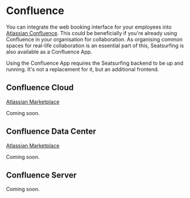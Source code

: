 # Confluence

You can integrate the web booking interface for your employees into [Atlassian Confluence](https://www.atlassian.com/software/confluence). This could be beneficially if you're already using Confluence in your organisation for collaboration. As organising common spaces for real-life collaboration is an essential part of this, Seatsurfing is also available as a Confluence App.

Using the Confluence App requires the Seatsurfing backend to be up and running. It's not a replacement for it, but an additional frontend.

## Confluence Cloud
[Atlassian Marketplace](https://marketplace.atlassian.com/manage/apps/1224242/)

Coming soon.

## Confluence Data Center
[Atlassian Marketplace](https://marketplace.atlassian.com/manage/apps/1224242/)

Coming soon.

## Confluence Server
Coming soon.